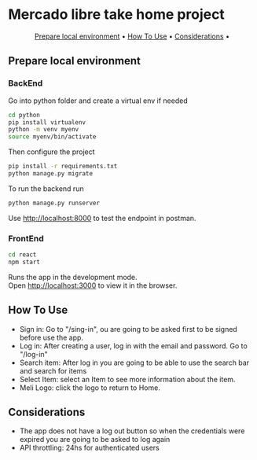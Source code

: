 
# Mercado libre take home project 

<p align="center">
  <a href="#prepare-local-environment">Prepare local environment</a> •
  <a href="#how-to-use">How To Use</a> •
  <a href="#considerations">Considerations</a> •
</p>

## Prepare local environment
### BackEnd

Go into python folder and create a virtual env if needed
```bash
cd python
pip install virtualenv
python -m venv myenv
source myenv/bin/activate
```

Then configure the project
```bash
pip install -r requirements.txt
python manage.py migrate
```
To run the backend run
```bash
python manage.py runserver
```
Use [http://localhost:8000](http://localhost:8000) to test the endpoint in postman.

### FrontEnd

```bash
cd react
npm start
```

Runs the app in the development mode.\
Open [http://localhost:3000](http://localhost:3000) to view it in the browser.

## How To Use

- Sign in: Go to "/sing-in", ou are going to be asked first to be signed before use the app.
- Log in: After creating a user, log in with the email and password. Go to "/log-in"
- Search item: After log in you are going to be able to use the search bar and search for items
- Select Item: select an Item to see more information about the item.
- Meli Logo: click the logo to return to Home.

## Considerations
- The app does not have a log out button so when the credentials were expired you are going to be asked to log again
- API throttling: 24hs for authenticated users
